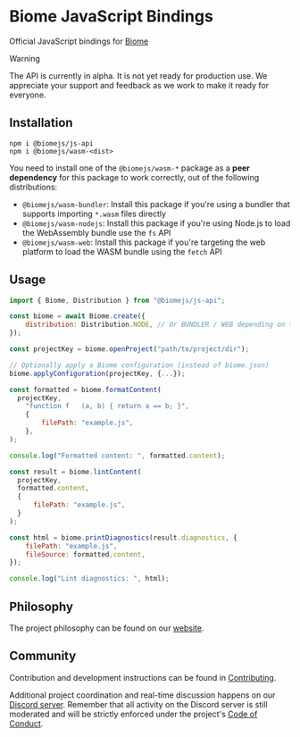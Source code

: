 # Biome JavaScript Bindings

Official JavaScript bindings for [Biome](https://biomejs.dev/)

> [!WARNING]
> The API is currently in alpha. It is not yet ready for production use. We appreciate your support and feedback as we work to make it ready for everyone.

## Installation

```shell
npm i @biomejs/js-api
npm i @biomejs/wasm-<dist>
```

You need to install one of the `@biomejs/wasm-*` package as a **peer dependency** for this package to work correctly, out of the following distributions:
- `@biomejs/wasm-bundler`: Install this package if you're using a bundler that supports importing `*.wasm` files directly
- `@biomejs/wasm-nodejs`: Install this package if you're using Node.js to load the WebAssembly bundle use the `fs` API
- `@biomejs/wasm-web`: Install this package if you're targeting the web platform to load the WASM bundle using the `fetch` API

## Usage

```js
import { Biome, Distribution } from "@biomejs/js-api";

const biome = await Biome.create({
	distribution: Distribution.NODE, // Or BUNDLER / WEB depending on the distribution package you've installed
});

const projectKey = biome.openProject("path/to/project/dir");

// Optionally apply a Biome configuration (instead of biome.json)
biome.applyConfiguration(projectKey, {...});

const formatted = biome.formatContent(
  projectKey,
	"function f   (a, b) { return a == b; }",
	{
		filePath: "example.js",
	},
);

console.log("Formatted content: ", formatted.content);

const result = biome.lintContent(
  projectKey,
  formatted.content,
  {
	  filePath: "example.js",
  }
);

const html = biome.printDiagnostics(result.diagnostics, {
	filePath: "example.js",
	fileSource: formatted.content,
});

console.log("Lint diagnostics: ", html);
```

## Philosophy

The project philosophy can be found on our [website](https://biomejs.dev/internals/philosophy/).

## Community

Contribution and development instructions can be found in [Contributing](../../../CONTRIBUTING.md).

Additional project coordination and real-time discussion happens on our [Discord server](https://biomejs.dev/chat). Remember that all activity on the Discord server is still moderated and will be strictly enforced under the project's [Code of Conduct](../../../CODE_OF_CONDUCT.md).
